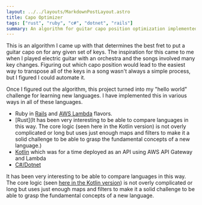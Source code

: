 ```yaml
---
layout: ../../layouts/MarkdownPostLayout.astro
title: Capo Optimizer
tags: ["rust", "ruby", "c#", "dotnet", "rails"]
summary: An algorithm for guitar capo position optimization implemented in many languages as a learning challenge.
---
```


This is an algorithm I came up with that determines the best fret to put a guitar capo on for any given set of keys. The inspiration for this came to me when I played electric guitar with an orchestra and the songs involved many key changes. Figuring out which capo position would lead to the easiest way to transpose all of the keys in a song wasn't always a simple process, but I figured I could automate it.

Once I figured out the algorithm, this project turned into my "hello world" challenge for learning new languages. I have implemented this in various ways in all of these languages.

* Ruby in [Rails](https://github.com/RileyMathews/rhythm-ninja-capo-optimizer-rails) and [AWS Lambda](https://github.com/RileyMathews/rhythm-ninja-capo-optimizer-lambda-ruby) flavors.
* [Rust](It has been very interesting to be able to compare languages in this way. The core logic (seen here in the Kotlin version) is not overly complicated or long but uses just enough maps and filters to make it a solid challenge to be able to grasp the fundamental concepts of a new language.)
* [Kotlin](https://github.com/RileyMathews/rhythm-ninja-capo-optimizer-lambda-kotlin) which was for a time deployed as an API using AWS API Gateway and Lambda
* [C#/Dotnet](https://github.com/RileyMathews/rhythm-ninja-capo-optimizer-dotnet)

It has been very interesting to be able to compare languages in this way. The core logic (seen [here in the Kotlin version](https://github.com/RileyMathews/rhythm-ninja-capo-optimizer-lambda-kotlin/blob/57756a11104b16e074848c11e0e8dc845a376888/src/main/kotlin/com/rileymathews/services/CapoService.kt#L8)) is not overly complicated or long but uses just enough maps and filters to make it a solid challenge to be able to grasp the fundamental concepts of a new language.
